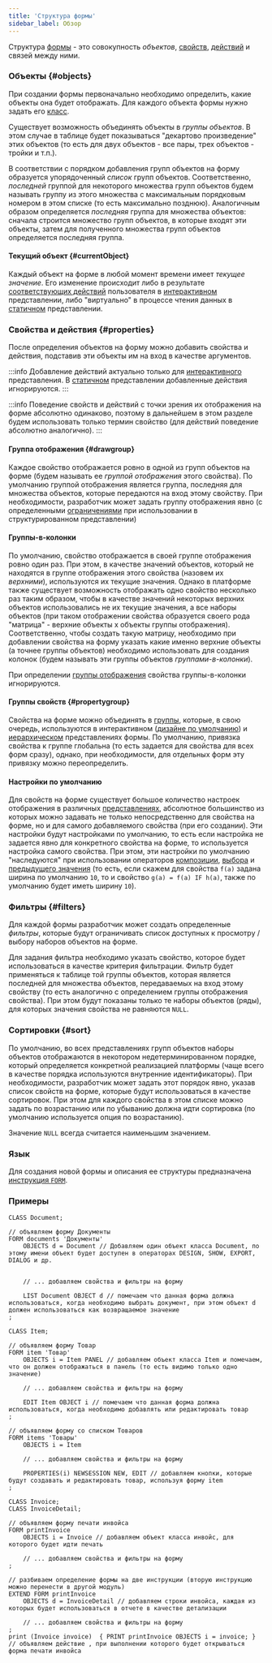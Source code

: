 ```yaml
---
title: 'Структура формы'
sidebar_label: Обзор
---
```


Структура [формы](Forms.md) - это совокупность *объектов*, [свойств](Properties.md), [действий](Actions.md) и связей между ними.

### Объекты {#objects}

При создании формы первоначально необходимо определить, какие объекты она будет отображать. Для каждого объекта формы нужно задать его [класс](Classes.md).

Существует возможность объединять объекты в *группы объектов*. В этом случае в таблице будет показываться "декартово произведение" этих объектов (то есть для двух объектов - все пары, трех объектов - тройки и т.п.). 

В соответствии с порядком добавления групп объектов на форму образуется упорядоченный *список* групп объектов. Соответственно, *последней* группой для некоторого множества групп объектов будем называть группу из этого множества с максимальным порядковым номером в этом списке (то есть максимально позднюю). Аналогичным образом определяется *последняя* группа для множества объектов: сначала строится множество групп объектов, в которые входят эти объекты, затем для полученного множества групп объектов определяется последняя группа.

#### Текущий объект {#currentObject}

Каждый объект на форме в любой момент времени имеет *текущее значение*. Его изменение происходит либо в результате [соответствующих действий](Interactive_view.md#objects) пользователя в [интерактивном](Interactive_view.md) представлении, либо "виртуально" в процессе чтения данных в [статичном](Static_view.md) представлении.

### Свойства и действия {#properties}

После определения объектов на форму можно добавить свойства и действия, подставив эти объекты им на вход в качестве аргументов.


:::info
Добавление действий актуально только для [интерактивного](Interactive_view.md) представления. В [статичном](Static_view.md) представлении добавленные действия игнорируются.
:::


:::info
Поведение свойств и действий с точки зрения их отображения на форме абсолютно одинаково, поэтому в дальнейшем в этом разделе будем использовать только термин свойство (для действий поведение абсолютно аналогично).
:::

  
#### Группа отображения {#drawgroup}

Каждое свойство отображается ровно в одной из групп объектов на форме (будем называть ее *группой отображения* этого свойства). По умолчанию группой отображения является группа, последняя для множества объектов, которые передаются на вход этому свойству. При необходимости, разработчик может задать группу отображения явно (с определенными [ограничениями](Structured_view.md#drawgroup-broken) при использовании в структурированном представлении)

#### Группы-в-колонки

По умолчанию, свойство отображается в своей группе отображения ровно один раз. При этом, в качестве значений объектов, который не находятся в группе отображения этого свойства (назовем их *верхними*), используются их текущие значения. Однако в платформе также существует возможность отображать одно свойство несколько раз таким образом, чтобы в качестве значений некоторых верхних объектов использовались не их текущие значения, а все наборы объектов (при таком отображении свойства образуется своего рода "матрица" - верхние объекты x объекты группы отображения). Соответственно, чтобы создать такую матрицу, необходимо при добавлении свойства на форму указать какие именно верхние объекты (а точнее группы объектов) необходимо использовать для создания колонок (будем называть эти группы объектов *группами-в-колонки*).

При определении [группы отображения](#drawgroup-broken) свойства группы-в-колонки игнорируются.

#### Группы свойств {#propertygroup}

Свойства на форме можно объединять в [группы](Groups_of_properties_and_actions.md), которые, в свою очередь, используются в интерактивном ([дизайне по умолчанию](Form_design.md#defaultDesign)) и [иерархическом](Structured_view.md#hierarchy) представлениях формы. По умолчанию, привязка свойства к группе глобальна (то есть задается для свойства для всех форм сразу), однако, при необходимости, для отдельных форм эту привязку можно переопределить.

#### Настройки по умолчанию

Для свойств на форме существует большое количество настроек отображения в различных [представлениях](Form_views.md), абсолютное большинство из которых можно задавать не только непосредственно для свойства на форме, но и для самого добавляемого свойства (при его создании). Эти настройки будут настройками по умолчанию, то есть если настройка не задается явно для конкретного свойства на форме, то используется настройка самого свойства. При этом, эти настройки по умолчанию "наследуются" при использовании операторов [композиции](Composition_JOIN_.md), [выбора](Selection_CASE_IF_MULTI_OVERRIDE_EXCLUSIVE_.md) и [предыдущего значения](Previous_value_PREV_.md) (то есть, если скажем для свойства `f(a)` задана ширина по умолчанию `10`, то и свойство `g(a) = f(a) IF h(a)`, также по умолчанию будет иметь ширину `10`).

### Фильтры {#filters}

Для каждой формы разработчик может создать определенные *фильтры*, которые будут ограничивать список доступных к просмотру / выбору наборов объектов на форме.

Для задания фильтра необходимо указать свойство, которое будет использоваться в качестве критерия фильтрации. Фильтр будет применяться к таблице той группы объектов, которая является последней для множества объектов, передаваемых на вход этому свойству (то есть аналогично с определением группы отображения свойства). При этом будут показаны только те наборы объектов (ряды), для которых значения свойства не равняются `NULL`.

### Сортировки {#sort}

По умолчанию, во всех представлениях групп объектов наборы объектов отображаются в некотором недетерминированном порядке, который определяется конкретной реализацией платформы (чаще всего в качестве порядка используются внутренние идентификаторы). При необходимости, разработчик может задать этот порядок явно, указав список свойств на форме, которые будут использоваться в качестве сортировок. При этом для каждого свойства в этом списке можно задать по возрастанию или по убыванию должна идти сортировка (по умолчанию используется опция по возрастанию).

Значение `NULL` всегда считается наименьшим значением. 

### Язык

Для создания новой формы и описания ее структуры предназначена [инструкция `FORM`](FORM_instruction.md).

### Примеры

 

```lsf
CLASS Document;

// объявляем форму Документы
FORM documents 'Документы'
    OBJECTS d = Document // Добавляем один объект класса Document, по этому имени объект будет доступен в операторах DESIGN, SHOW, EXPORT, DIALOG и др.


    // ... добавляем свойства и фильтры на форму

    LIST Document OBJECT d // помечаем что данная форма должна использоваться, когда необходимо выбрать документ, при этом объект d должен использоваться как возвращаемое значение
;

CLASS Item;

// объявляем форму Товар
FORM item 'Товар'
    OBJECTS i = Item PANEL // добавляем объект класса Item и помечаем, что он должен отображаться в панель (то есть видимо только одно значение)

    // ... добавляем свойства и фильтры на форму

    EDIT Item OBJECT i // помечаем что данная форма должна использоваться, когда необходимо добавлять или редактировать товар
;

// объявляем форму со списком Товаров
FORM items 'Товары'
    OBJECTS i = Item

    // ... добавляем свойства и фильтры на форму

    PROPERTIES(i) NEWSESSION NEW, EDIT // добавляем кнопки, которые будут создавать и редактировать товар, используя форму item
;

CLASS Invoice;
CLASS InvoiceDetail;

// объявляем форму печати инвойса
FORM printInvoice
    OBJECTS i = Invoice // добавляем объект класса инвойс, для которого будет идти печать

    // ... добавляем свойства и фильтры на форму
;

// разбиваем определение формы на две инструкции (вторую инструкцию можно перенести в другой модуль)
EXTEND FORM printInvoice
    OBJECTS d = InvoiceDetail // добавляем строки инвойса, каждая из которых будет использоваться в отчете в качестве детализации

    // ... добавляем свойства и фильтры на форму
;
print (Invoice invoice)  { PRINT printInvoice OBJECTS i = invoice; } // объявляем действие , при выполнении которого будет открываться форма печати инвойса
```

